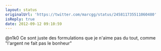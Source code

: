 ```yaml
---
layout: status
originalUrl: 'https://twitter.com/marcgg/status/245811735511060480'
isReply: true
date: 2012-09-12 09:10:59
---
```


@n1k0 Ce sont juste des formulations que je n'aime pas du tout, comme "l'argent ne fait pas le bonheur"
